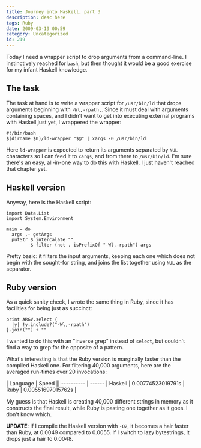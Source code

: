 ```yaml
---
title: Journey into Haskell, part 3
description: desc here
tags: Ruby
date: 2009-03-19 00:59
category: Uncategorized
id: 219
---
```


Today I need a wrapper script to drop arguments from a command-line.  I instinctively reached for `bash`, but then thought it would be a good exercise for my infant Haskell knowledge.

<!--more-->
## The task

The task at hand is to write a wrapper script for `/usr/bin/ld` that drops arguments beginning with `-Wl,-rpath,`.  Since it must deal with arguments containing spaces, and I didn't want to get into executing external programs with Haskell just yet, I wrappered the wrapper:

    #!/bin/bash
    $(dirname $0)/ld-wrapper "$@" | xargs -0 /usr/bin/ld

Here `ld-wrapper` is expected to return its arguments separated by `NUL` characters so I can feed it to `xargs`, and from there to `/usr/bin/ld`.  I'm sure there's an easy, all-in-one way to do this with Haskell, I just haven't reached that chapter yet.

## Haskell version

Anyway, here is the Haskell script:

    import Data.List
    import System.Environment
    
    main = do
      args ,- getArgs
      putStr $ intercalate ""
             $ filter (not . isPrefixOf "-Wl,-rpath") args

Pretty basic: it filters the input arguments, keeping each one which does not begin with the sought-for string, and joins the list together using `NUL` as the separator.

## Ruby version

As a quick sanity check, I wrote the same thing in Ruby, since it has facilities for being just as succinct:

    print ARGV.select {
      |y| !y.include?("-Wl,-rpath")
    }.join("") + ""

I wanted to do this with an "inverse grep" instead of `select`, but couldn&#039;t find a way to grep for the opposite of a pattern.

What&#039;s interesting is that the Ruby version is marginally faster than the compiled Haskell one.  For filtering 40,000 arguments, here are the averaged run-times over 20 invocations:

| Language | Speed ||
---------- | ------ |
Haskell | 0.00774523019791s |
Ruby | 0.00551697015762s |

My guess is that Haskell is creating 40,000 different strings in memory as it constructs the final result, while Ruby is pasting one together as it goes.  I don&#039;t know which.

**UPDATE**: If I compile the Haskell version with `-O2`, it becomes a hair faster than Ruby, at 0.0049 compared to 0.0055.  If I switch to lazy bytestrings, it drops just a hair to 0.0048.


